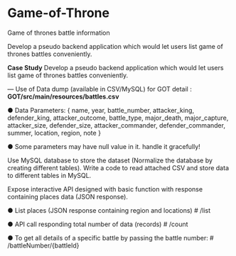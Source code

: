 # Game-of-Throne
Game of thrones battle information

Develop a pseudo backend application which would let users list game of thrones battles
conveniently.


**Case Study**
Develop a pseudo backend application which would let users list game of thrones battles
conveniently.

— Use of Data dump (available in CSV/MySQL) for GOT detail : **GOT/src/main/resources/battles.csv**

● Data Parameters: { name, year, battle_number, attacker_king, defender_king,
attacker_outcome, battle_type, major_death, major_capture, attacker_size,
defender_size, attacker_commander, defender_commander, summer, location,
region, note }

● Some parameters may have null value in it. handle it gracefully!

Use MySQL database to store the dataset (Normalize the database by creating
different tables). Write a code to read attached CSV and store data to different tables
in MySQL.


Expose interactive API designed with basic function with response containing places data
(JSON response).

● List places (JSON response containing region and locations) # /list

● API call responding total number of data (records) # /count

● To get all details of a specific battle by passing the battle number: # /battleNumber/{battleId}

